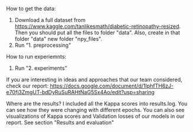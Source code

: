 How to get the data:
1. Download a full dataset from https://www.kaggle.com/tanlikesmath/diabetic-retinopathy-resized.
Then you should put all the files to folder "data". Also, create in that folder "data" new folder "npy_files".
2. Run "1. preprocessing"

How to run experiemnts:
1. Run "2. experiments"

If you are interesting in ideas and approaches that our team considered, check our report:
https://docs.google.com/document/d/1IphfTH6zJ-e70fj3ZmgUT-bdDyRuSuRAHtNaG5Sx4Ao/edit?usp=sharing

Where are the results?
I included all the Kappa scores into results.log. You can see how they were changing with different epochs.
You can also see visualizations of Kappa scores and Validation losses of our models in our report. See section "Results and evaluation"
